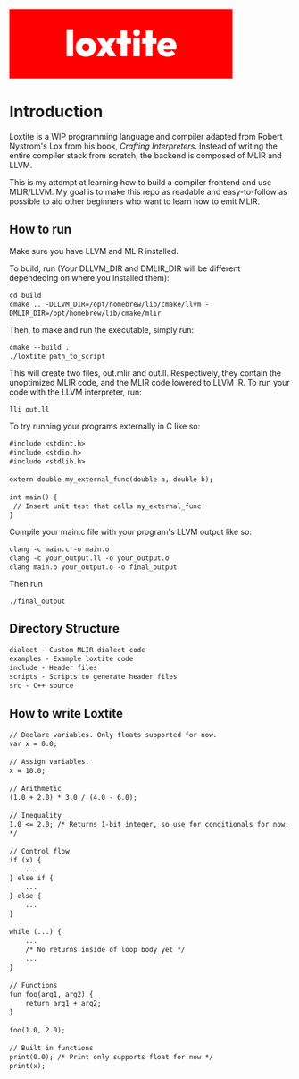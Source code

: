 <img src="loxtite.png" alt="loxtite logo" width="400" />

# Introduction
Loxtite is a WIP programming language and compiler adapted from Robert Nystrom's Lox from his book, _Crafting Interpreters_. Instead of writing the entire compiler stack from scratch, the backend is composed of MLIR and LLVM. 

This is my attempt at learning how to build a compiler frontend and use MLIR/LLVM. My goal is to make this repo as readable and easy-to-follow as possible to aid other beginners who want to learn how to emit MLIR.

## How to run
Make sure you have LLVM and MLIR installed. 

To build, run (Your DLLVM_DIR and DMLIR_DIR will be different dependeding on where you installed them):
```
cd build
cmake .. -DLLVM_DIR=/opt/homebrew/lib/cmake/llvm -DMLIR_DIR=/opt/homebrew/lib/cmake/mlir
```
Then, to make and run the executable, simply run:
```
cmake --build .
./loxtite path_to_script
```
This will create two files, out.mlir and out.ll. Respectively, they contain the unoptimized MLIR code, and the MLIR code lowered to LLVM IR. To run your code with the LLVM interpreter, run:
```
lli out.ll
```
To try running your programs externally in C like so:
```
#include <stdint.h>
#include <stdio.h>
#include <stdlib.h>

extern double my_external_func(double a, double b);

int main() {
 // Insert unit test that calls my_external_func!
}
```
Compile your main.c file with your program's LLVM output like so:
```
clang -c main.c -o main.o
clang -c your_output.ll -o your_output.o
clang main.o your_output.o -o final_output
```
Then run
```
./final_output
```

## Directory Structure
```
dialect - Custom MLIR dialect code
examples - Example loxtite code
include - Header files
scripts - Scripts to generate header files
src - C++ source
```

## How to write Loxtite
```
// Declare variables. Only floats supported for now.
var x = 0.0;

// Assign variables.
x = 10.0;

// Arithmetic
(1.0 + 2.0) * 3.0 / (4.0 - 6.0);

// Inequality
1.0 <= 2.0; /* Returns 1-bit integer, so use for conditionals for now. */

// Control flow
if (x) {
    ... 
} else if { 
    ...
} else {
    ...
}

while (...) {
    ...
    /* No returns inside of loop body yet */
    ...
}

// Functions
fun foo(arg1, arg2) {
    return arg1 + arg2;
}

foo(1.0, 2.0);

// Built in functions
print(0.0); /* Print only supports float for now */
print(x);

```